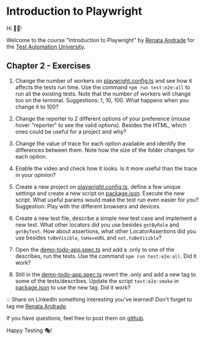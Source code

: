 # Introduction to Playwright

Hi 👋🏽!

Welcome to the course "Introduction to Playwright" by [Renata Andrade](https://testingwithrenata.com/) for the [Test Automation University](https://testautomationu.applitools.com/).

## Chapter 2 - Exercises

1. Change the number of workers on [playwright.config.ts](/playwright.config.ts) and see how it affects the tests run time. Use the command `npm run test:e2e:all` to run all the existing tests. Note that the number of workers will change too on the terminal. Suggestions: 1, 10, 100. What happens when you change it to 100?

1. Change the reporter to 2 different options of your preference (mouse hover "reporter" to see the valid options). Besides the HTML, which ones could be useful for a project and why?

1. Change the value of trace for each option available and identify the differences between them. Note how the size of the folder changes for each option.

1. Enable the video and check how it looks. Is it more useful than the trace in your opinion?

1. Create a new project on [playwright.config.ts](/playwright.config.ts), define a few unique settings and create a new script on [package.json](/package.json). Execute the new script. What useful params would make the test run even easier for you? Suggestion: Play with the different browsers and devices.

1. Create a new test file, describe a simple new test case and implement a new test. What other locators did you use besides `getByRole` and `getByText`. How about assertions, what other LocatorAssertions did you use besides `toBeVisible`, `toHaveURL` and `not.toBeVisible`?

1. Open the [demo-todo-app.spec.ts](/tests-examples/demo-todo-app.spec.ts) and add a .only to one of the describes, run the tests. Use the command `npm run test:e2e:all`. Did it work?

1. Still in the [demo-todo-app.spec.ts](/tests-examples/demo-todo-app.spec.ts) revert the .only and add a new tag to some of the tests/describes. Update the script `test:e2e:smoke` in [package.json](/package.json) to use the new tag. Did it work?


💡 Share on LinkedIn something interesting you've learned! Don't forget to tag me [Renata Andrade](https://www.linkedin.com/in/raptatinha/).

If you have questions, feel free to post them on [github](https://github.com/raptatinha/tau-introduction-to-playwright/issues).

Happy Testing 🎭!